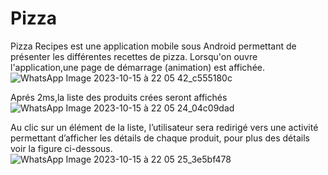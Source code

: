 # Pizza
Pizza Recipes est une application mobile sous Android permettant de
présenter les différentes recettes de pizza.
Lorsqu'on ouvre l'application,une page de démarrage (animation) est affichée.
 ![WhatsApp Image 2023-10-15 à 22 05 42_c555180c](https://github.com/karimaZr/Pizza/assets/128175856/388a188c-9db4-45b9-b3e1-3690bbe257b2)

Aprés 2ms,la liste des produits crées seront affichés
 ![WhatsApp Image 2023-10-15 à 22 05 24_04c09dad](https://github.com/karimaZr/Pizza/assets/128175856/9d51fffd-e3df-4ac9-8dd8-6d7a9e0a159d)

 Au clic sur un élément de la liste, l’utilisateur sera redirigé vers une activité permettant d’afficher les détails de chaque produit, pour plus des détails voir la figure ci-dessous.
 ![WhatsApp Image 2023-10-15 à 22 05 25_3e5bf478](https://github.com/karimaZr/Pizza/assets/128175856/ce6b8310-a107-44da-9218-b83b03d013e0)





 

